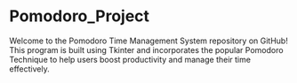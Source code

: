 # Pomodoro_Project
Welcome to the Pomodoro Time Management System repository on GitHub! This program is built using Tkinter and incorporates the popular Pomodoro Technique to help users boost productivity and manage their time effectively.
